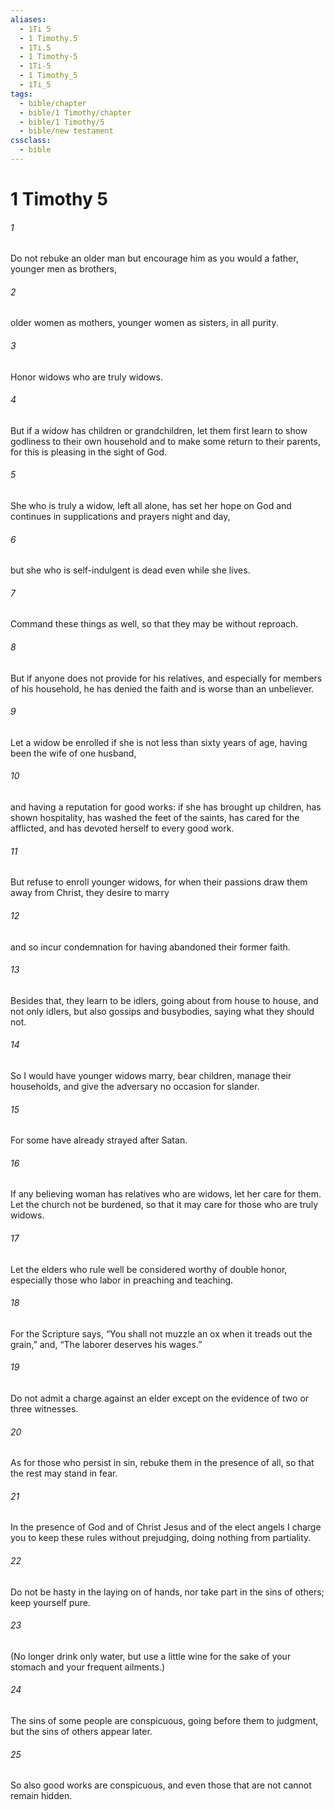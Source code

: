 ```yaml
---
aliases:
  - 1Ti 5
  - 1 Timothy.5
  - 1Ti.5
  - 1 Timothy-5
  - 1Ti-5
  - 1 Timothy_5
  - 1Ti_5
tags:
  - bible/chapter
  - bible/1 Timothy/chapter
  - bible/1 Timothy/5
  - bible/new testament
cssclass:
  - bible
---
```


# 1 Timothy 5

###### 1
Do not rebuke an older man but encourage him as you would a father, younger men as brothers,
###### 2
older women as mothers, younger women as sisters, in all purity.
###### 3
Honor widows who are truly widows.
###### 4
But if a widow has children or grandchildren, let them first learn to show godliness to their own household and to make some return to their parents, for this is pleasing in the sight of God.
###### 5
She who is truly a widow, left all alone, has set her hope on God and continues in supplications and prayers night and day,
###### 6
but she who is self-indulgent is dead even while she lives.
###### 7
Command these things as well, so that they may be without reproach.
###### 8
But if anyone does not provide for his relatives, and especially for members of his household, he has denied the faith and is worse than an unbeliever.
###### 9
Let a widow be enrolled if she is not less than sixty years of age, having been the wife of one husband,
###### 10
and having a reputation for good works: if she has brought up children, has shown hospitality, has washed the feet of the saints, has cared for the afflicted, and has devoted herself to every good work.
###### 11
But refuse to enroll younger widows, for when their passions draw them away from Christ, they desire to marry
###### 12
and so incur condemnation for having abandoned their former faith.
###### 13
Besides that, they learn to be idlers, going about from house to house, and not only idlers, but also gossips and busybodies, saying what they should not.
###### 14
So I would have younger widows marry, bear children, manage their households, and give the adversary no occasion for slander.
###### 15
For some have already strayed after Satan.
###### 16
If any believing woman has relatives who are widows, let her care for them. Let the church not be burdened, so that it may care for those who are truly widows.
###### 17
Let the elders who rule well be considered worthy of double honor, especially those who labor in preaching and teaching.
###### 18
For the Scripture says, “You shall not muzzle an ox when it treads out the grain,” and, “The laborer deserves his wages.”
###### 19
Do not admit a charge against an elder except on the evidence of two or three witnesses.
###### 20
As for those who persist in sin, rebuke them in the presence of all, so that the rest may stand in fear.
###### 21
In the presence of God and of Christ Jesus and of the elect angels I charge you to keep these rules without prejudging, doing nothing from partiality.
###### 22
Do not be hasty in the laying on of hands, nor take part in the sins of others; keep yourself pure.
###### 23
(No longer drink only water, but use a little wine for the sake of your stomach and your frequent ailments.)
###### 24
The sins of some people are conspicuous, going before them to judgment, but the sins of others appear later.
###### 25
So also good works are conspicuous, and even those that are not cannot remain hidden.


